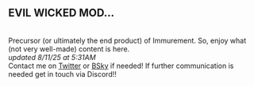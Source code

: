 ## EVIL WICKED MOD... 
\
Precursor (or ultimately the end product) of Immurement.
So, enjoy what (not very well-made) content is here.\
*updated 8/11/25 at 5:31AM*\
Contact me on [Twitter](https://x.com/ItzKevlarr) or [BSky](https://bsky.app/profile/itzkevlar.bsky.social) if needed! If further communication is needed get in touch via Discord!!
